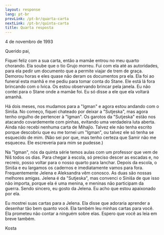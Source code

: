 ```yaml
---
layout: response
lang: pt-br
prevLink: /pt-br/quarta-carta
nextLink: /pt-br/quinta-carta
title: Quarta resposta
---
```


<div class="Response-date">4 de novembro de 1993</div>

Querido pai,

Fiquei feliz com a sua carta, então a mamãe entrou no meu quarto chorando. Ela soube que o tio Grujo morreu. Fui com ela até as autoridades, para ela pedir um documento que a permite viajar de trem de graça. Demorou horas e eles quase não deram os documentos pra ela. Ela foi ao funeral esta manhã e me pediu para tomar conta do Stane. Ele está lá fora brincando com o Ivica. Os estou observando brincar pela janela. Eu não contei para o Stane onde a mamãe foi. Eu só disse a ele que ela voltará amanhã.

Há dois meses, nos mudamos para a "Igman" e agora estou andando com o Siniša. No começo, fiquei chateado por deixar a "Sutjeska", mas agora tenho orgulho de pertencer à "Igman". Os garotos da "Sutjeska" estão nos atacando covardemente com pinhas, evitando uma verdadeira luta aberta. Ainda não recebi nenhuma carta de Mihajlo. Talvez ele não tenha escrito porque descobriu que eu me tornei um "Igman", ou talvez ele só tenha se esquecido de mim. (Não sei por que, mas tenho certeza que Samir não me esqueceu. Ele escreveria para mim se pudesse.)

Na "Igman", nós da quinta série temos aulas com um professor que vem de Niš todos os dias. Para chegar à escola, só preciso descer as escadas e, no recreio, posso voltar para o nosso quarto para lanchar. Depois da escola, o Siniša e eu largamos os cadernos e imediatamente vamos para fora. Frequentemente Jelena e Aleksandra vêm conosco. As duas são nossas melhores amigas. Jelena é da "Sutjeska", mas convenci o Siniša de que isso não importa, porque ela é uma menina, e meninas não participam da guerra. Sendo sincero, eu gosto da Jelena. Eu acho que estou apaixonado por ela.

Eu mostrei suas cartas para a Jelena. Ela disse que adoraria aprender a desenhar tão bem quanto você. Ela também leu minhas cartas para você. Ela prometeu não contar a ninguém sobre elas. Espero que você as leia em breve também.

<div class="Response-signature">Kosta</div>
